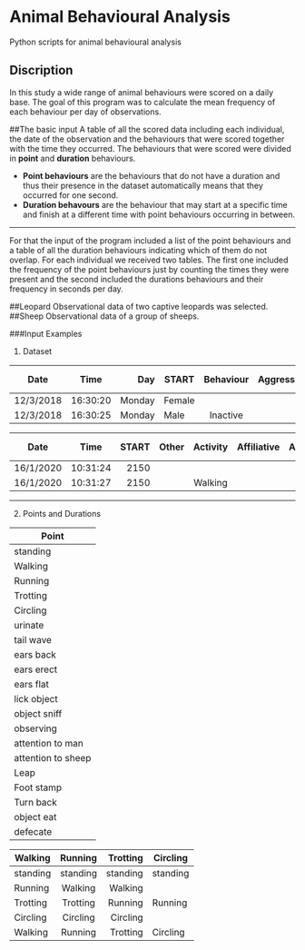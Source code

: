 # Animal Behavioural Analysis
Python scripts for animal behavioural analysis
## Discription
In this study a wide range of animal behaviours were scored on a daily base. The goal of this program was to calculate the mean frequency of each behaviour per day of observations.

##The basic input
A table of all the scored data including each individual, the date of the observation and the behaviours that were scored together with the time they occurred.
The behaviours that were scored were divided in **point** and **duration** behaviours.
+ **Point behaviours** are the behaviours that do not have a duration and thus their presence in the dataset automatically means that they occurred for one second.
+ **Duration behavours** are the behaviour that may start at a specific time and finish at a different time
with point behaviours occurring in between.
------
For that the input of the program included a list of the
point behaviours and a table of all the duration behaviours indicating which of them do not overlap.
For each individual we received two tables. The first one included the frequency of the point
behaviours just by counting the times they were present and the second included the durations
behaviours and their frequency in seconds per day.

##Leopard
Observational data of two captive leopards was selected.
##Sheep
Observational data of a group of sheeps.

###Input Examples
1. Dataset


| Date        | Time           | Day  | START  | Behaviour  | Aggressive  | Stereotypic  |  Inactive  | Body posture  | Affiliative  | Activity  | Stress  | Marking  | Reproductive  | Exploratory  |  Maintenance   | Other  | Feeding  | Fear  | Focal end  |  Observer note |
| ------------- |:-------------:| -----:|------------- |:-------------:| -----:|------------- |:-------------:| -----:|------------- |:-------------:| -----:|------------- |:-------------:| -----:|------------- |:-------------:| -----:|------------- |:-------------:| -----:|
| 12/3/2018      | 16:30:20 | Monday | Female |
| 12/3/2018      | 16:30:25      |  Monday | Male | Inactive |   |   | sleeping



| Date        | Time           | START  | Other  | Activity  | Affiliative  | Aggressive  |  Body posture  | Object  | Fear  | Feeding  | Inactive  | Maintenance  | Reproductive  | Focal end |
| ------------- |:-------------:| -----:|------------- |:-------------:| -----:|------------- |:-------------:| -----:|------------- |:-------------:| -----:|------------- |:-------------:| -----:|
| 16/1/2020      | 10:31:24 | 2150 |
| 16/1/2020      | 10:31:27      |   2150 |  | Walking |


***

2. Points and Durations


| Point |
| ------------- |
| standing |
| Walking |
| Running |
| Trotting |
| Circling |
| urinate |
| tail wave |
| ears back |
| ears erect |
| ears flat |
| lick object |
| object sniff |
| observing |
| attention to man |
| attention to sheep |
| Leap |
| Foot stamp |
| Turn back |
| object eat |
| defecate |


| Walking        | Running  | Trotting  | Circling  |
| ------------- |:-------------:| -----:|------------- |
| standing  | standing | standing | standing |
| Running   | Walking      |   Walking |  | Walking |
| Trotting  | Trotting | Running | Running |
| Circling   | Circling      |   Circling |  | Circling |
| Walking  | Running | Trotting | Circling |
